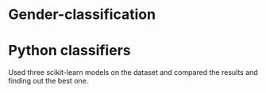 # Gender-classification
# Python classifiers
Used three scikit-learn models on the dataset and compared the results and finding out the best one. 
